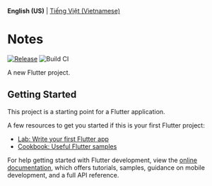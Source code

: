 **English (US)** | [Tiếng Việt (Vietnamese)](README-vi.md)

# Notes
[![Release][release-badge]][release-link] ![Build CI][build-badge]

[release-badge]: https://img.shields.io/badge/Release-v1.0.0-blue?logo=github&link=https%3A%2F%2Fgithub.com%2FNguyenHienNg%2FNotes-App%2Freleases%2Ftag%2Fv1.0.0%2F
[release-link]: https://github.com/NguyenHienNg/Notes-App/releases/tag/v1.0.0
[build-badge]: https://img.shields.io/badge/Build-Successful-green?logo=github

A new Flutter project.

## Getting Started

This project is a starting point for a Flutter application.

A few resources to get you started if this is your first Flutter project:

- [Lab: Write your first Flutter app](https://docs.flutter.dev/get-started/codelab)
- [Cookbook: Useful Flutter samples](https://docs.flutter.dev/cookbook)

For help getting started with Flutter development, view the
[online documentation](https://docs.flutter.dev/), which offers tutorials,
samples, guidance on mobile development, and a full API reference.
